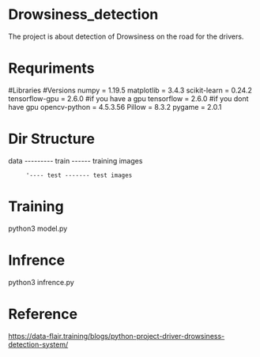 # Drowsiness_detection


The project is about detection of Drowsiness on the road for the drivers.



# Requriments
#Libraries              #Versions
numpy           =        1.19.5
matplotlib      =        3.4.3
scikit-learn    =        0.24.2
tensorflow-gpu  =        2.6.0    #if  you have a gpu
tensorflow      =        2.6.0    #if you dont have gpu
opencv-python   =        4.5.3.56
Pillow          =        8.3.2
pygame          =        2.0.1

# Dir Structure

data --------- train ------ training images


         '---- test ------- test images

# Training 

python3 model.py

# Infrence

python3 infrence.py


# Reference

https://data-flair.training/blogs/python-project-driver-drowsiness-detection-system/


